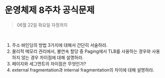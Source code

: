 # 운영체제 8주차 공식문제

> 06월 22일 화요일 자정까지

<br>

1. 주소 바인딩의 방법 3가지에 대해서 간단히 서술하라.
2. 물리적 메모리 관리에서, 불연속 할당 중 Paging에서 TLB를 사용하는 경우와 사용하지 않는 경우 차이점에 대해 설명하라.
3. 페이지와 세그먼트의 차이점은 무엇인가?
4. external fragmentation과 internal fragmentation의 차이에 대해 설명하라.

